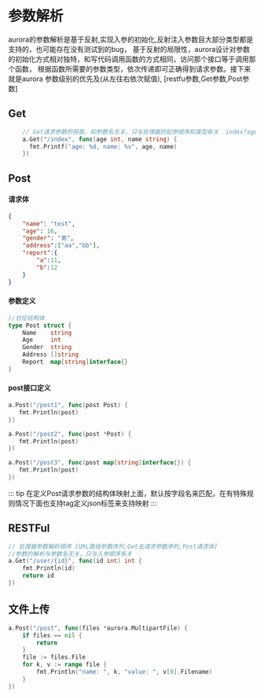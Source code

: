 
# 参数解析
aurora的参数解析是基于反射,实现入参的初始化,反射注入参数目大部分类型都是支持的，也可能存在没有测试到的bug， 基于反射的局限性，aurora设计对参数的初始化方式相对独特，和写代码调用函数的方式相同，访问那个接口等于调用那个函数， 根据函数所需要的参数类型，依次传递即可正确得到请求参数。接下来就是aurora 参数级别的优先及(从左往右依次赋值), [restfu参数,Get参数,Post参数]
## Get
```go
    // Get请求参数的获取，和参数名无关，只与处理器的如参顺序和类型有关  index?age=11&name=test
    a.Get("/index", func(age int, name string) {
      fmt.Printf("age: %d, name: %s", age, name)
    })
```
## Post
#### 请求体
```json
{
    "name": "test",
    "age": 16,
    "gender": "男",
    "address":["aa","bb"],
    "report":{
    	"a":11,
    	"b":12
    }
}
```
#### 参数定义
```go
//对应结构体
type Post struct {
    Name    string
    Age     int
    Gender  string
    Address []string
    Report  map[string]interface{}
}
```

#### post接口定义
```go
a.Post("/post1", func(post Post) {
   fmt.Println(post)
})

a.Post("/post2", func(post *Post) {
   fmt.Println(post)
})

a.Post("/post3", func(post map[string]interface{}) {
   fmt.Println(post)
})
```
::: tip
在定义Post请求参数的结构体映射上面，默认按字段名来匹配，在有特殊规则情况下面也支持tag定义json标签来支持映射
:::

## RESTFul
```go
// 处理器参数解析顺序 [URL路径参数序列,Get去请求参数序列,Post请求体]
//参数的解析与参数名无关，只与入参顺序有关
a.Get("/user/{id}", func(id int) int {
    fmt.Println(id)
    return id
})
```

## 文件上传
```go
a.Post("/post", func(files *aurora.MultipartFile) {
	if files == nil {
		return
	}
	file := files.File
	for k, v := range file {
		fmt.Println("name: ", k, "value: ", v[0].Filename)
	}
})
```

